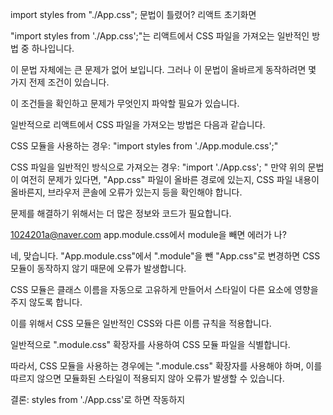 import styles from "./App.css";
문법이 틀렸어? 리액트 초기화면

"import styles from './App.css';"는 리액트에서 CSS 파일을 가져오는 일반적인 방법 중 하나입니다.

이 문법 자체에는 큰 문제가 없어 보입니다. 그러나 이 문법이 올바르게 동작하려면 몇 가지 전제 조건이 있습니다. 

이 조건들을 확인하고 문제가 무엇인지 파악할 필요가 있습니다.

일반적으로 리액트에서 CSS 파일을 가져오는 방법은 다음과 같습니다.

CSS 모듈을 사용하는 경우: "import styles from './App.module.css';"

CSS 파일을 일반적인 방식으로 가져오는 경우: "import './App.css';
"
만약 위의 문법이 여전히 문제가 있다면, "App.css" 파일이 올바른 경로에 있는지, CSS 파일 내용이 올바른지, 브라우저 콘솔에 오류가 있는지 등을 확인해야 합니다.

문제를 해결하기 위해서는 더 많은 정보와 코드가 필요합니다.




1024201a@naver.com
app.module.css에서 module을 빼면 에러가 나?

네, 맞습니다. "App.module.css"에서 ".module"을 뺀 "App.css"로 변경하면 CSS 모듈이 동작하지 않기 때문에 오류가 발생합니다.

CSS 모듈은 클래스 이름을 자동으로 고유하게 만들어서 스타일이 다른 요소에 영향을 주지 않도록 합니다. 

이를 위해서 CSS 모듈은 일반적인 CSS와 다른 이름 규칙을 적용합니다.

일반적으로 ".module.css" 확장자를 사용하여 CSS 모듈 파일을 식별합니다.

따라서, CSS 모듈을 사용하는 경우에는 ".module.css" 확장자를 사용해야 하며, 이를 따르지 않으면 모듈화된 스타일이 적용되지 않아 오류가 발생할 수 있습니다.

결론: styles from './App.css'로 하면 작동하지 
